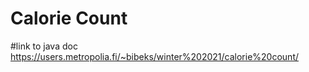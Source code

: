 # Calorie Count


#link to java doc https://users.metropolia.fi/~bibeks/winter%202021/calorie%20count/
